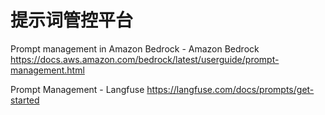 # 提示词管控平台

Prompt management in Amazon Bedrock - Amazon Bedrock
https://docs.aws.amazon.com/bedrock/latest/userguide/prompt-management.html

Prompt Management - Langfuse
https://langfuse.com/docs/prompts/get-started